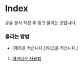 # Index
공유 문서 작성 후 링크 올리는 곳입니다.

### 올리는 방법
- \[제목을 적습니다.]\(링크를 적습니다.\)


1. [마크다운 사용법](https://github.com/ktnet-trade-tech/markdown/blob/master/README.md)

